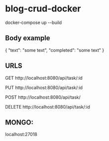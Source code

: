 # blog-crud-docker

docker-compose up --build

## Body example
{
    "text": "some text",
    "completed": "some text"
}

## URLS
GET http://localhost:8080/api/task/:id

PUT http://localhost:8080/api/task/:id

POST http://localhost:8080/api/task/

DELETE http://localhost:8080/api/task/:id

## MONGO:
localhost:27018
